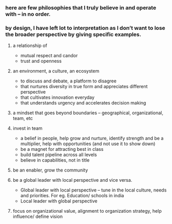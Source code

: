 ### here are few philosophies that I truly believe in and operate with – in no order. 
### by design, I have left lot to interpretation as I don’t want to lose the broader perspective by giving specific examples. 

1.	a relationship of
    * mutual respect and candor
    * trust and openness
  
2.	an environment, a culture, an ecosystem
    * to discuss and debate, a platform to disagree
    * that nurtures diversity in true form and appreciates different perspective
    * that cultivates innovation everyday
    * that understands urgency and accelerates decision making
3.	a mindset that goes beyond boundaries – geographical, organizational, team, etc
4.	invest in team
    * a belief in people, help grow and nurture, identify strength and be a multiplier, help with opportunities (and not use it to show down)
    * be a magnet for attracting best in class
    * build talent pipeline across all levels
    * believe in capabilities, not in title
5.	be an enabler, grow the community 
6.	be a global leader with local perspective and vice versa. 
    * Global leader with local perspective – tune in the local culture, needs and priorities. For eg. Education/ schools in india
    * Local leader with global perspective
7.	focus on organizational value, alignment to organization strategy, help influence/ define vision
